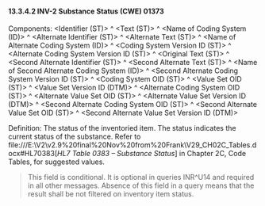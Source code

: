 #### 13.3.4.2 INV-2 Substance Status (CWE) 01373

Components: &lt;Identifier (ST)> ^ &lt;Text (ST)> ^ &lt;Name of Coding System (ID)> ^ &lt;Alternate Identifier (ST)> ^ &lt;Alternate Text (ST)> ^ &lt;Name of Alternate Coding System (ID)> ^ &lt;Coding System Version ID (ST)> ^ &lt;Alternate Coding System Version ID (ST)> ^ &lt;Original Text (ST)> ^ &lt;Second Alternate Identifier (ST)> ^ &lt;Second Alternate Text (ST)> ^ &lt;Name of Second Alternate Coding System (ID)> ^ &lt;Second Alternate Coding System Version ID (ST)> ^ &lt;Coding System OID (ST)> ^ &lt;Value Set OID (ST)> ^ &lt;Value Set Version ID (DTM)> ^ &lt;Alternate Coding System OID (ST)> ^ &lt;Alternate Value Set OID (ST)> ^ &lt;Alternate Value Set Version ID (DTM)> ^ &lt;Second Alternate Coding System OID (ST)> ^ &lt;Second Alternate Value Set OID (ST)> ^ &lt;Second Alternate Value Set Version ID (DTM)>

Definition: The status of the inventoried item. The status indicates the current status of the substance. Refer to file:///E:\V2\v2.9%20final%20Nov%20from%20Frank\V29_CH02C_Tables.docx#HL70383[_HL7 Table 0383 – Substance Status_] in Chapter 2C, Code Tables, for suggested values.

> This field is conditional. It is optional in queries INR^U14 and required in all other messages. Absence of this field in a query means that the result shall be not filtered on inventory item status.
